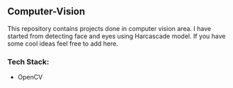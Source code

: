 ## Computer-Vision
This repository contains projects done in computer vision area. I have started from detecting face and eyes using Harcascade model. If you have some cool ideas feel free to add here. 

### Tech Stack:
- OpenCV
